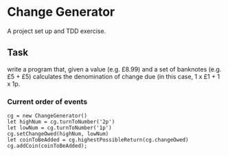 # Change Generator
A project set up and TDD exercise.

## Task
write a program that, given a value (e.g. £8.99) and a set of banknotes (e.g. £5 + £5) calculates the denomination of change due (in this case, 1 x £1 + 1 x 1p.

### Current order of events

```
cg = new ChangeGenerator()
let highNum = cg.turnToNumber('2p')
let lowNum = cg.turnToNumber('1p')
cg.setChangeOwed(highNum, lowNum)
let coinToBeAdded = cg.highestPossibleReturn(cg.changeOwed)
cg.addCoin(coinToBeAdded);
```